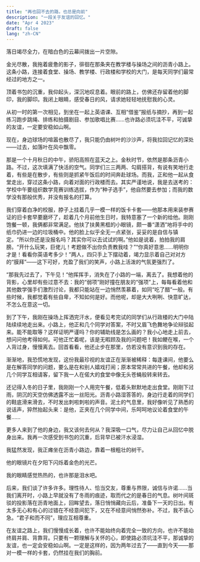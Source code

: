 ```yaml
---
title: "再也回不去的路，也总是向前"
description: "一段关于友谊的回忆。"
date: "Apr 4 2023"
draft: false
lang: "zh-CN"
---
```


落日竭尽全力，在暗白色的云幕间拨出一片空隙。

金光尽散，我拖着疲惫的影子，徘徊在那条夹在教学楼与操场之间的沥青小路上。这条小路，连接着食堂、操场、教学楼、行政楼和学校的大门，是每天同学们最常经过的地方之一。

顶着书包的沉重，我仰起头，深沉地叹息着。眼前的路上，仿佛还存留着他的脚印，我的脚印。我闭上眼睛，感受春日的风，请求她轻轻地抚慰我的心灵。

从初一时的第一次相见，到坐在一起上英语课、互相“借鉴”报纸与摘抄，再到一起练习跑步跳绳、排练和拍摄剧目、参加歌唱比赛……也许路必须坑洼不平，可诚挚的友谊，一定要安稳如山啊。

现在，身边球场的喧嚣也散尽了，我只能仍由树叶的沙沙声，将我拉回记忆的深处——过去，如落叶在风中飘零。

那是一个十月秋日的中午，骄阳高照在蓝天之上。金秋时节，依然是那条沥青小路。不过，这次填满了快活的空气。同学们三三两两、勾肩搭背，有说有笑地行走着，有些是在散步，有些则是抓紧午饭后的时间奔赴球场。而我，正和他一起从食堂走出，穿过这条小路，向着对面的行政楼而去。其实严谨地说，我是去送考的：学校中午要组织数学竞赛训练选拔，作为“种子选手”，他自然要去参加；而我的数学没有那般优秀，并没有报名的打算。

我们穿着白净的校服，脖子上挂着几乎一模一样的饭卡卡套——他那本用来装参赛证的旧卡套早要磨坏了，趁着几个月前他生日时，我特意塞了一个新的给他。刚刚饱餐一顿，我俩都非常满足。他扶了扶黄黑框的小眼镜，颇一番“潇洒”地将手中的纸巾扔进一边的垃圾桶中。他的脸上似乎全无一点紧张，妥妥的是自信与镇定。“所以你还是没报名吗？其实你可以去试试的啊。”他如是说着，拍拍我的肩膀。“开什么玩笑，巨佬儿！考题做不出你负责教我哇？”“你真好意思……明明你才是！看看你英语考多少！”两人，四只手上下摆动着，竭力显示着自己对对方的“膜拜”——这下可好，充盈了我们的笑声，小路上活泼的气氛更强烈了。

“那我先过去了，下午见！“他挥挥手，消失在了小路的一端，离去了。我想着他的背影，心里却有些过意不去：我的“弱项”刚好撞在朋友的“强项”上，每每看着他和其他数学强手们激烈讨论，我都只能站在一边悄然羡慕着，如同“吃了醋”一般。有些时候，我都觉着有些自卑，不知如何是好。而他呢，却是大大咧咧、快意旷达，不怎么在意这一切。

到了下午，我刚在操场上挥洒完汗水，便看见考完试的同学们从行政楼的大门中陆陆续续地走出来。小路上，他正和几个同学对答案，不时又眉飞色舞地争论辩驳起来。能不能取等？这样证明严谨吗？你的辅助线是怎么画的？我小心地走上前去，想问问他考得如何。可他正忙着呢，该是无暇顾及我的问题吧！我如鲠在喉，一个人背过身，慢慢离去。回首看看，他还止步在那里，仿若没有意识到我的存在。

渐渐地，我恐慌地发现，这份我最珍视的友谊正在渐渐被稀释：每逢课间，他要么是在解答同学的问题，要么是在和别人嬉戏打闹；原本常常共进的午餐，他却和另几个同学互相请客，留下我一人在偌大的食堂中像无头苍蝇般转来转去。

还记得入冬的日子里，我刚刚一个人用完午餐，低着头默默地走出食堂。刚刚下过雨，阴沉的天空仿佛透露不出一丝阳光。沥青小路湿答答的，身边行走着的同学们的鞋底滑来滑去，不时发出刺啦刺啦的声音。泥土的气息里，我好像听见了熟悉的说话声，猝然抬起头来：是他，正夹在几个同学中间，乐呵呵地议论着食堂的午餐……

更多人来到了他的身边，我又该何去何从？我深吸一口气，尽力让自己从回忆中脱身出来。我再一次感受到书包的沉重，后背早已被汗水浸湿。

我猛然发现，我正瘫坐在沥青小路边，靠着一根粗壮的树干。

他的眼镜片在夕阳下闪烁着金色的光芒。

我的眼睛感觉热热的，也许那是泪水吧。

后来，我们谈了许多许多。理性待人、恰当交友，尊重与界限，诚信与许诺……当我们离开时，小路上早就没有了冬雨的痕迹，取而代之的是春日的气息。树叶间斑驳的投影落在沥青地面上，回眸望去，落日悄悄藏向云后，准备下一天的日出。有太多无心和有心的过错在不经意间犯下，又在不经意间悄然弥补。不过，我不该心急。“君子和而不同”，理应互相尊重。

在友谊之路上，我们慢慢成长着，也许不能始终向着完全一致的方向，也许不能始终肩并肩、背靠背。只要有一颗理解与关怀的心，即使路必须坑洼不平，那诚挚的友谊，也一定会安稳如山啊。一定是这样的，因为两年过去了——直到今天——那对一模一样的卡套，仍然挂在我们的胸前。